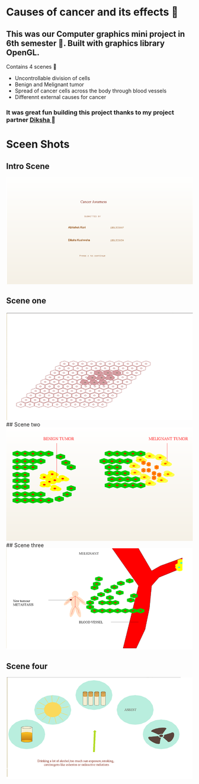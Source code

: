 # **Causes of cancer and its effects** :syringe:

## This was our Computer graphics mini project in 6th semester :school_satchel:. Built with graphics library OpenGL. 
 
 Contains 4 scenes :movie_camera:
 

  - Uncontrollable division of cells
  - Benign and Melignant tumor
  - Spread of cancer cells across the body through blood vessels
  - Differennt external causes for cancer
 
### It was great fun building this project thanks to my project partner <a href="https://github.com/Diksha94"> Diksha </a> :raised_hands:


# **Sceen Shots**

## Intro Scene
 
 <img src="https://github.com/abhishekori/OpenGL/blob/master/Screenshot_4.png">
 
## Scene one
 <img src="https://github.com/abhishekori/OpenGL/blob/master/Screenshot_5.png">
## Scene two
 <img src="https://github.com/abhishekori/OpenGL/blob/master/Screenshot_6.png" >
## Scene three
 <img src="https://github.com/abhishekori/OpenGL/blob/master/Screenshot_7.png">
 
## Scene four
 <img src="https://github.com/abhishekori/OpenGL/blob/master/Screenshot_8.png" >
 
